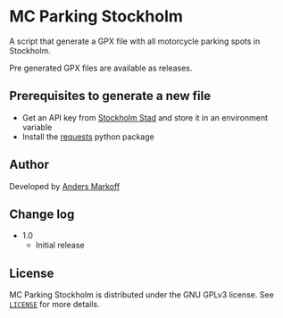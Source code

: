 # MC Parking Stockholm
A script that generate a GPX file with all motorcycle parking spots in Stockholm.

Pre generated GPX files are available as releases.

## Prerequisites to generate a new file
- Get an API key from [Stockholm Stad](https://openstreetgs.stockholm.se/Home/Key) and store it in an environment variable
- Install the [requests](https://pypi.org/project/requests/) python package

## Author
Developed by [Anders Markoff](https://github.com/AndersMarkoff)

## Change log
- 1.0
    - Initial release

## License
MC Parking Stockholm is distributed under the GNU GPLv3 license. See [`LICENSE`](LICENSE) for more details.